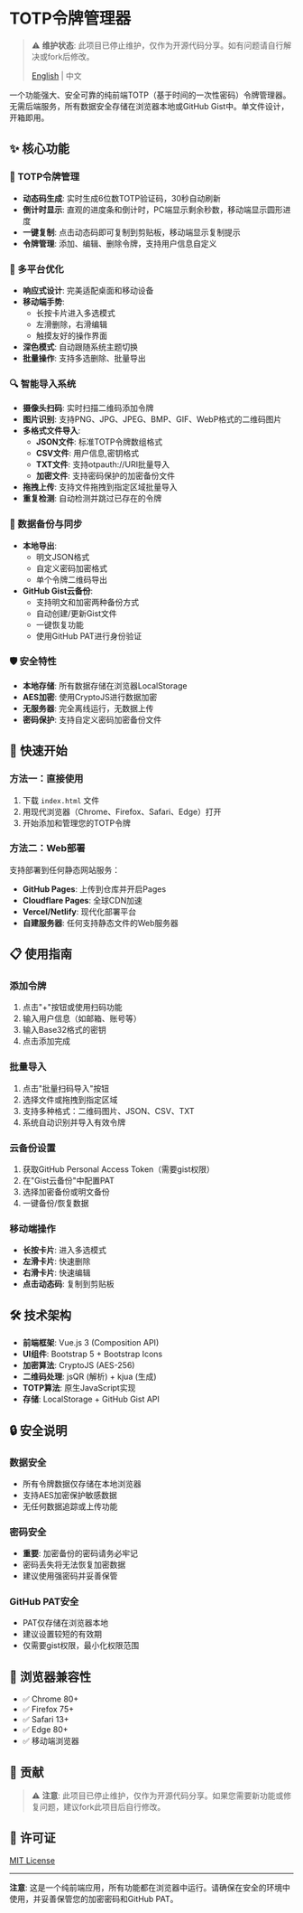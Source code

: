 # TOTP令牌管理器

> ⚠️ **维护状态**: 此项目已停止维护，仅作为开源代码分享。如有问题请自行解决或fork后修改。
> 
> [English](./README_EN.md) | 中文

一个功能强大、安全可靠的纯前端TOTP（基于时间的一次性密码）令牌管理器。无需后端服务，所有数据安全存储在浏览器本地或GitHub Gist中。单文件设计，开箱即用。

## ✨ 核心功能

### 🔐 TOTP令牌管理
- **动态码生成**: 实时生成6位数TOTP验证码，30秒自动刷新
- **倒计时显示**: 直观的进度条和倒计时，PC端显示剩余秒数，移动端显示圆形进度
- **一键复制**: 点击动态码即可复制到剪贴板，移动端显示复制提示
- **令牌管理**: 添加、编辑、删除令牌，支持用户信息自定义

### 📱 多平台优化
- **响应式设计**: 完美适配桌面和移动设备
- **移动端手势**: 
  - 长按卡片进入多选模式
  - 左滑删除，右滑编辑
  - 触摸友好的操作界面
- **深色模式**: 自动跟随系统主题切换
- **批量操作**: 支持多选删除、批量导出

### 🔍 智能导入系统
- **摄像头扫码**: 实时扫描二维码添加令牌
- **图片识别**: 支持PNG、JPG、JPEG、BMP、GIF、WebP格式的二维码图片
- **多格式文件导入**:
  - **JSON文件**: 标准TOTP令牌数组格式
  - **CSV文件**: 用户信息,密钥格式
  - **TXT文件**: 支持otpauth://URI批量导入
  - **加密文件**: 支持密码保护的加密备份文件
- **拖拽上传**: 支持文件拖拽到指定区域批量导入
- **重复检测**: 自动检测并跳过已存在的令牌

### 💾 数据备份与同步
- **本地导出**:
  - 明文JSON格式
  - 自定义密码加密格式
  - 单个令牌二维码导出
- **GitHub Gist云备份**:
  - 支持明文和加密两种备份方式
  - 自动创建/更新Gist文件
  - 一键恢复功能
  - 使用GitHub PAT进行身份验证

### 🛡️ 安全特性
- **本地存储**: 所有数据存储在浏览器LocalStorage
- **AES加密**: 使用CryptoJS进行数据加密
- **无服务器**: 完全离线运行，无数据上传
- **密码保护**: 支持自定义密码加密备份文件

## 🚀 快速开始

### 方法一：直接使用
1. 下载 `index.html` 文件
2. 用现代浏览器（Chrome、Firefox、Safari、Edge）打开
3. 开始添加和管理您的TOTP令牌

### 方法二：Web部署
支持部署到任何静态网站服务：
- **GitHub Pages**: 上传到仓库并开启Pages
- **Cloudflare Pages**: 全球CDN加速
- **Vercel/Netlify**: 现代化部署平台
- **自建服务器**: 任何支持静态文件的Web服务器

## 📋 使用指南

### 添加令牌
1. 点击"+"按钮或使用扫码功能
2. 输入用户信息（如邮箱、账号等）
3. 输入Base32格式的密钥
4. 点击添加完成

### 批量导入
1. 点击"批量扫码导入"按钮
2. 选择文件或拖拽到指定区域
3. 支持多种格式：二维码图片、JSON、CSV、TXT
4. 系统自动识别并导入有效令牌

### 云备份设置
1. 获取GitHub Personal Access Token（需要gist权限）
2. 在"Gist云备份"中配置PAT
3. 选择加密备份或明文备份
4. 一键备份/恢复数据

### 移动端操作
- **长按卡片**: 进入多选模式
- **左滑卡片**: 快速删除
- **右滑卡片**: 快速编辑
- **点击动态码**: 复制到剪贴板

## 🛠️ 技术架构

- **前端框架**: Vue.js 3 (Composition API)
- **UI组件**: Bootstrap 5 + Bootstrap Icons
- **加密算法**: CryptoJS (AES-256)
- **二维码处理**: jsQR (解析) + kjua (生成)
- **TOTP算法**: 原生JavaScript实现
- **存储**: LocalStorage + GitHub Gist API

## 🔒 安全说明

### 数据安全
- 所有令牌数据仅存储在本地浏览器
- 支持AES加密保护敏感数据
- 无任何数据追踪或上传功能

### 密码安全
- **重要**: 加密备份的密码请务必牢记
- 密码丢失将无法恢复加密数据
- 建议使用强密码并妥善保管

### GitHub PAT安全
- PAT仅存储在浏览器本地
- 建议设置较短的有效期
- 仅需要gist权限，最小化权限范围

## 📱 浏览器兼容性

- ✅ Chrome 80+
- ✅ Firefox 75+
- ✅ Safari 13+
- ✅ Edge 80+
- ✅ 移动端浏览器

## 🤝 贡献

> ⚠️ **注意**: 此项目已停止维护，仅作为开源代码分享。如果您需要新功能或修复问题，建议fork此项目后自行修改。

## 📄 许可证

[MIT License](./LICENSE)

---

**注意**: 这是一个纯前端应用，所有功能都在浏览器中运行。请确保在安全的环境中使用，并妥善保管您的加密密码和GitHub PAT。 

